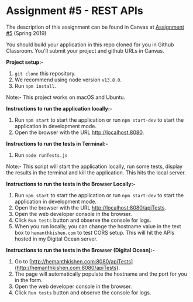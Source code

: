 # Assignment #5 - REST APIs

The description of this assignment can be found in Canvas at [Assignment #5](https://canvas.harvard.edu/courses/54354/assignments/249114) (Spring 2019)

You should build your application in this repo cloned for you in Github Classroom. You'll submit your project and github URLs in Canvas.

**Project setup:-**

1. `git clone` this repository.
2. We recommend using node version `v13.8.0`.
3. Run `npm install`.

Note:- This project works on macOS and Ubuntu.

**Instructions to run the application locally:-**

1. Run `npm start` to start the application or run `npm start-dev` to start the application in development mode.
2. Open the browser with the URL [http://localhost:8080](http://localhost:8080).

**Instructions to run the tests in Terminal:-**

1. Run `node runTests.js`

Note:- This script will start the application locally, run some tests, display the results in the terminal and kill the application. This hits the local server.

**Instructions to run the tests in the Browser Locally:-**

1. Run `npm start` to start the application or run `npm start-dev` to start the application in development mode.
2. Open the browser with the URL [http://localhost:8080/apiTests](http://localhost:8080/apiTests).
3. Open the web developer console in the browser.
4. Click `Run tests` button and observe the console for logs.
5. When you run locally, you can change the hostname value in the text box to `hemanthkishen.com` to test CORS setup. This will hit the APIs hosted in my Digital Ocean server.

**Instructions to run the tests in the Browser (Digital Ocean):-**

1. Go to [http://hemanthkishen.com:8080/apiTests](http://hemanthkishen.com:8080/apiTests).
2. The page will automatically populate the hostname and the port for you in the form.
3. Open the web developer console in the browser.
4. Click `Run tests` button and observe the console for logs.